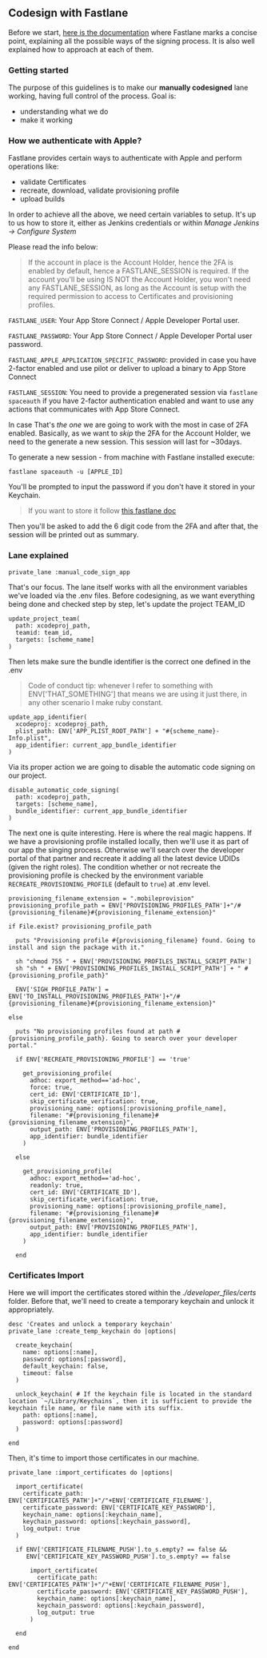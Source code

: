 ## Codesign with Fastlane

Before we start, [here is the documentation](https://docs.fastlane.tools/codesigning/getting-started/#codesigning-concepts) where Fastlane marks a concise point, explaining all the possible ways of the signing process. It is also well explained how to approach at each of them.

### Getting started

The purpose of this guidelines is to make our **manually codesigned** lane working, having full control of the process.
Goal is:

- understanding what we do
- make it working

### How we authenticate with Apple?

Fastlane provides certain ways to authenticate with Apple and perform operations like:

- validate Certificates
- recreate, download, validate provisioning profile
- upload builds

In order to achieve all the above, we need certain variables to setup.
It's up to us how to store it, either as Jenkins credentials or within _Manage Jenkins -> Configure System_

Please read the info below:

> If the account in place is the Account Holder, hence the 2FA is enabled by default, hence a FASTLANE_SESSION is required.
If the account you'll be using IS NOT the Account Holder, you won't need any FASTLANE_SESSION, as long as the Account is setup with the required permission to access to Certificates and provisioning profiles.

`FASTLANE_USER`: Your App Store Connect / Apple Developer Portal user.

`FASTLANE_PASSWORD`: Your App Store Connect / Apple Developer Portal user password.

`FASTLANE_APPLE_APPLICATION_SPECIFIC_PASSWORD`: provided in case you have 2-factor enabled and use pilot or deliver to upload a binary to App Store Connect

`FASTLANE_SESSION`: You need to provide a pregenerated session via `fastlane spaceauth` if you have 2-factor authentication enabled and want to use any actions that communicates with App Store Connect.

In case That's *the one* we are going to work with the most in case of 2FA enabled.
Basically, as we want to _skip_ the 2FA for the Account Holder, we need to the generate a new session.
This session will last for ~30days.

To generate a new session - from machine with Fastlane installed execute:

`fastlane spaceauth -u [APPLE_ID]`

You'll be prompted to input the password if you don't have it stored in your Keychain.
> If you want to store it follow [this fastlane doc](https://docs.fastlane.tools/advanced/other/#adding-credentials)

Then you'll be asked to add the 6 digit code from the 2FA and after that, the session will be printed out as summary.

### Lane explained

```
private_lane :manual_code_sign_app
```

That's our focus.
The lane itself works with all the environment variables we've loaded via the .env files.
Before codesigning, as we want everything being done and checked step by step, let's update the project TEAM_ID

```
update_project_team(
  path: xcodeproj_path,
  teamid: team_id,
  targets: [scheme_name]
)
```

Then lets make sure the bundle identifier is the correct one defined in the .env

> Code of conduct tip: whenever I refer to something with ENV['THAT_SOMETHING'] that means we are using it just there, in any other scenario I make ruby constant.

```
update_app_identifier(
  xcodeproj: xcodeproj_path,
  plist_path: ENV['APP_PLIST_ROOT_PATH'] + "#{scheme_name}-Info.plist",
  app_identifier: current_app_bundle_identifier
)
```

Via its proper action we are going to disable the automatic code signing on our project.

```
disable_automatic_code_signing(
  path: xcodeproj_path,
  targets: [scheme_name],
  bundle_identifier: current_app_bundle_identifier
)
```

The next one is quite interesting. Here is where the real magic happens.
If we have a provisioning profile installed locally, then we'll use it as part of our app the singing process.
Otherwise we'll search over the developer portal of that partner and recreate it adding all the latest device UDIDs (given the right roles).
The condition whether or not recreate the provisioning profile is checked by the environment variable `RECREATE_PROVISIONING_PROFILE` (default to `true`) at .env level.

```
provisioning_filename_extension = ".mobileprovision"
provisioning_profile_path = ENV['PROVISIONING_PROFILES_PATH']+"/#{provisioning_filename}#{provisioning_filename_extension}"

if File.exist? provisioning_profile_path

  puts "Provisioning profile #{provisioning_filename} found. Going to install and sign the package with it."

  sh "chmod 755 " + ENV['PROVISIONING_PROFILES_INSTALL_SCRIPT_PATH']
  sh "sh " + ENV['PROVISIONING_PROFILES_INSTALL_SCRIPT_PATH'] + " #{provisioning_profile_path}"

  ENV['SIGH_PROFILE_PATH'] = ENV['TO_INSTALL_PROVISIONING_PROFILES_PATH']+"/#{provisioning_filename}#{provisioning_filename_extension}"

else

  puts "No provisioning profiles found at path #{provisioning_profile_path}. Going to search over your developer portal."

  if ENV['RECREATE_PROVISIONING_PROFILE'] == 'true'

    get_provisioning_profile(
      adhoc: export_method=='ad-hoc',
      force: true,
      cert_id: ENV['CERTIFICATE_ID'],
      skip_certificate_verification: true,
      provisioning_name: options[:provisioning_profile_name],
      filename: "#{provisioning_filename}#{provisioning_filename_extension}",
      output_path: ENV['PROVISIONING_PROFILES_PATH'],
      app_identifier: bundle_identifier
    )

  else

    get_provisioning_profile(
      adhoc: export_method=='ad-hoc',
      readonly: true,
      cert_id: ENV['CERTIFICATE_ID'],
      skip_certificate_verification: true,
      provisioning_name: options[:provisioning_profile_name],
      filename: "#{provisioning_filename}#{provisioning_filename_extension}",
      output_path: ENV['PROVISIONING_PROFILES_PATH'],
      app_identifier: bundle_identifier
    )

  end

```

### Certificates Import

Here we will import the certificates stored within the _./developer_files/certs_ folder.
Before that, we'll need to create a temporary keychain and unlock it appropriately.

```
desc 'Creates and unlock a temporary keychain'
private_lane :create_temp_keychain do |options|

  create_keychain(
    name: options[:name],
    password: options[:password],
    default_keychain: false,
    timeout: false
  )

  unlock_keychain( # If the keychain file is located in the standard location `~/Library/Keychains`, then it is sufficient to provide the keychain file name, or file name with its suffix.
    path: options[:name],
    password: options[:password]
  )

end

```

Then, it's time to import those certificates in our machine.

```
private_lane :import_certificates do |options|

  import_certificate(
    certificate_path: ENV['CERTIFICATES_PATH']+"/"+ENV['CERTIFICATE_FILENAME'],
    certificate_password: ENV['CERTIFICATE_KEY_PASSWORD'],
    keychain_name: options[:keychain_name],
    keychain_password: options[:keychain_password],
    log_output: true
  )

  if ENV['CERTIFICATE_FILENAME_PUSH'].to_s.empty? == false &&
     ENV['CERTIFICATE_KEY_PASSWORD_PUSH'].to_s.empty? == false

      import_certificate(
        certificate_path: ENV['CERTIFICATES_PATH']+"/"+ENV['CERTIFICATE_FILENAME_PUSH'],
        certificate_password: ENV['CERTIFICATE_KEY_PASSWORD_PUSH'],
        keychain_name: options[:keychain_name],
        keychain_password: options[:keychain_password],
        log_output: true
      )

  end

end
```
